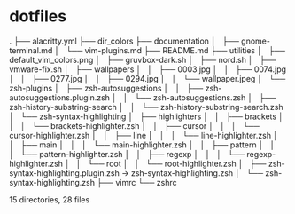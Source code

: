# dotfiles

.
├── alacritty.yml
├── dir_colors
├── documentation
│   ├── gnome-terminal.md
│   └── vim-plugins.md
├── README.md
├── utilities
│   ├── default_vim_colors.png
│   ├── gruvbox-dark.sh
│   ├── nord.sh
│   ├── vmware-fix.sh
│   ├── wallpapers
│   │   ├── 0003.jpg
│   │   ├── 0074.jpg
│   │   ├── 0277.jpg
│   │   ├── 0294.jpg
│   │   └── wallpaper.jpeg
│   └── zsh-plugins
│       ├── zsh-autosuggestions
│       │   ├── zsh-autosuggestions.plugin.zsh
│       │   └── zsh-autosuggestions.zsh
│       ├── zsh-history-substring-search
│       │   └── zsh-history-substring-search.zsh
│       └── zsh-syntax-highlighting
│           ├── highlighters
│           │   ├── brackets
│           │   │   └── brackets-highlighter.zsh
│           │   ├── cursor
│           │   │   └── cursor-highlighter.zsh
│           │   ├── line
│           │   │   └── line-highlighter.zsh
│           │   ├── main
│           │   │   └── main-highlighter.zsh
│           │   ├── pattern
│           │   │   └── pattern-highlighter.zsh
│           │   ├── regexp
│           │   │   └── regexp-highlighter.zsh
│           │   └── root
│           │       └── root-highlighter.zsh
│           ├── zsh-syntax-highlighting.plugin.zsh -> zsh-syntax-highlighting.zsh
│           └── zsh-syntax-highlighting.zsh
├── vimrc
└── zshrc

15 directories, 28 files
